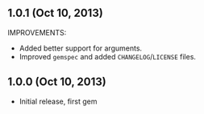 <!-- My awesome changelog -->

## 1.0.1 (Oct 10, 2013)

IMPROVEMENTS:

* Added better support for arguments.
* Improved `gemspec` and added `CHANGELOG`/`LICENSE` files.

## 1.0.0 (Oct 10, 2013)

* Initial release, first gem

